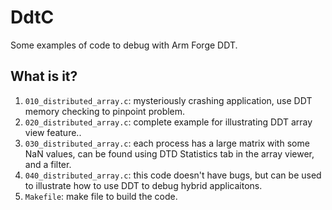 # DdtC

Some examples of code to debug with Arm Forge DDT.

## What is it?
1. `010_distributed_array.c`: mysteriously crashing application, use DDT
    memory checking to pinpoint problem.
1. `020_distributed_array.c`: complete example for illustrating DDT array
    view feature..
1. `030_distributed_array.c`: each process has a large matrix with some
    NaN values, can be found using DTD Statistics tab in the array viewer,
    and a filter.
1. `040_distributed_array.c`: this code doesn't have bugs, but can be
    used to illustrate how to use DDT to debug hybrid applicaitons.
1. `Makefile`: make file to build the code.
